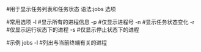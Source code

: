#用于显示任务列表和任务状态
语法:jobs 选项

#常用选项
-l		#显示所有的进程信息
-p		#仅显示进程号
-n		#显示任务状态变化
-r		#仅显示运行状态下的进程
-s		#仅显示停止状态下的进程

#示例
jobs -l		#列出与当前终端有关的进程
